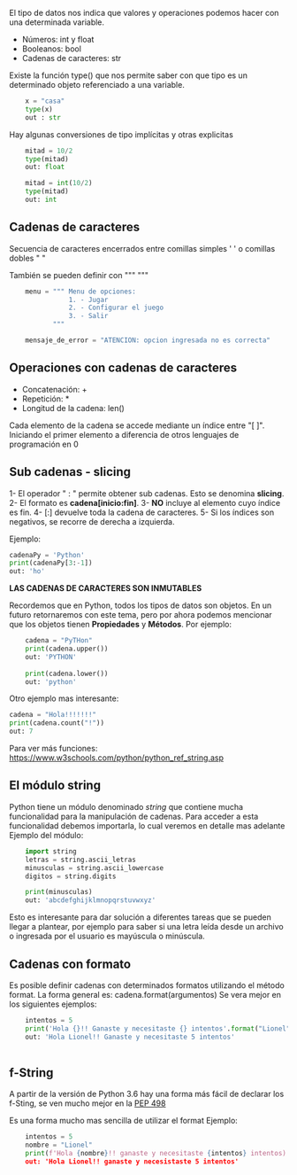 El tipo de datos nos indica que valores y operaciones podemos hacer con una determinada variable.

* Números: int y float
* Booleanos: bool
* Cadenas de caracteres: str

Existe la función type() que nos permite saber con que tipo es un determinado objeto referenciado a una variable.

~~~ Python
	x = "casa"
	type(x)
	out : str
~~~

Hay algunas conversiones de tipo implícitas y otras explicitas

~~~ Python
	mitad = 10/2
	type(mitad)
	out: float
~~~

~~~ Python
	mitad = int(10/2)
	type(mitad)
	out: int
~~~


## Cadenas de caracteres

Secuencia de caracteres encerrados entre comillas simples ' ' o comillas dobles " "

También se pueden definir con """ """

~~~ Python
	menu = """ Menu de opciones:
			   1. - Jugar
			   2. - Configurar el juego
			   3. - Salir
		   """

	mensaje_de_error = "ATENCION: opcion ingresada no es correcta"
~~~

## Operaciones con cadenas de caracteres

* Concatenación: +
* Repetición: *
* Longitud de la cadena: len()

Cada elemento de la cadena se accede mediante un índice entre "[ ]". Iniciando el primer elemento a diferencia de otros lenguajes de programación en 0

## Sub cadenas - slicing

1- El operador " : " permite obtener sub cadenas. Esto se denomina **slicing**.
2- El formato es **cadena[inicio:fin]**.
3- **NO** incluye al elemento cuyo índice es fin.
4- [:] devuelve toda la cadena de caracteres.
5- Si los índices son negativos, se recorre de derecha a izquierda.

Ejemplo:
~~~ Python
cadenaPy = 'Python'
print(cadenaPy[3:-1])
out: 'ho'
~~~

**LAS CADENAS DE CARACTERES SON INMUTABLES**

Recordemos que en Python, todos los tipos de datos son objetos. En un futuro retornaremos con este tema, pero por ahora podemos mencionar que los objetos tienen **Propiedades** y **Métodos**.
Por ejemplo:
~~~ Python
	cadena = "PyTHon"
	print(cadena.upper())
	out: 'PYTHON'
	
	print(cadena.lower())
	out: 'python'
~~~

Otro ejemplo mas interesante:
~~~ Python
cadena = "Hola!!!!!!!"
print(cadena.count("!"))
out: 7
~~~

Para ver más funciones: https://www.w3schools.com/python/python_ref_string.asp


## El módulo string

Python tiene un módulo denominado *string* que contiene mucha funcionalidad para la manipulación de cadenas.
Para acceder a esta funcionalidad debemos importarla, lo cual veremos en detalle mas adelante
Ejemplo del módulo:
~~~ Python
	import string
	letras = string.ascii_letras
	minusculas = string.ascii_lowercase
	digitos = string.digits

	print(minusculas)
	out: 'abcdefghijklmnopqrstuvwxyz'
~~~

Esto es interesante para dar solución a diferentes tareas que se pueden llegar a plantear, por ejemplo para saber si una letra leída desde un archivo o ingresada por el usuario es mayúscula o minúscula.

## Cadenas con formato

Es posible definir cadenas con determinados formatos utilizando el método format.
La forma general es:
	cadena.format(argumentos)
Se vera mejor en los siguientes ejemplos:

~~~ Python
	intentos = 5
	print('Hola {}!! Ganaste y necesitaste {} intentos'.format("Lionel",intentos))
	out: 'Hola Lionel!! Ganaste y necesitaste 5 intentos'
	
~~~


## f-String

A partir de la versión de Python 3.6 hay una forma más fácil de declarar los f-Sting, se ven mucho mejor en la [PEP 498](https://peps.python.org/pep-0498/)

Es una forma mucho mas sencilla de utilizar el format
Ejemplo:
~~~ Python
	intentos = 5
	nombre = "Lionel"
	print(f'Hola {nombre}!! ganaste y necesitaste {intentos} intentos)
	out: 'Hola Lionel!! ganaste y necesistaste 5 intentos'
~~~